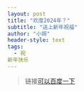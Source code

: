 ```yaml
---
layout: post
title: "欢度2024年？"
subtitle: "送上新年祝福"
author: "小胡"
header-style: text
tags:
  - 祝
新年快乐
---
```


> 链接[可以百度一下](https://www.baidu.com/)



